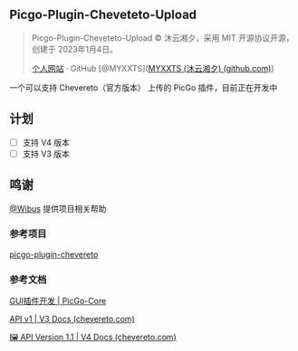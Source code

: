 ## Picgo-Plugin-Cheveteto-Upload

> Picgo-Plugin-Cheveteto-Upload © 沐云湘夕，采用 MIT 开源协议开源，创建于 2023年1月4日。
>
> [个人网站](https://www.myxxts.com) · GitHub [@MYXXTS]([MYXXTS (沐云湘夕) (github.com)](https://github.com/MYXXTS))

一个可以支持 Chevereto（官方版本） 上传的 PicGo 插件，目前正在开发中

## 计划

- [ ] 支持 V4 版本
- [ ] 支持 V3 版本

## 鸣谢

[@Wibus](https://github.com/wibus-wee) 提供项目相关帮助

### 参考项目

[picgo-plugin-chevereto](https://github.com/wf-nb/PicGoPlugins/tree/main/picgo-plugin-chevereto) 

### 参考文档

[GUI插件开发 | PicGo-Core](https://picgo.github.io/PicGo-Core-Doc/zh/dev-guide/gui.html#shownotification-option)

[API v1 | V3 Docs (chevereto.com)](https://v3-docs.chevereto.com/api/#api-key)

[🖼 API Version 1.1 | V4 Docs (chevereto.com)](https://v4-docs.chevereto.com/developer/api/api-v1.html#key)

